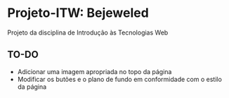 # Projeto-ITW: Bejeweled
Projeto da disciplina de Introdução às Tecnologias Web

## TO-DO
- Adicionar uma imagem apropriada no topo da página
- Modificar os butões e o plano de fundo em conformidade com o estilo da página
